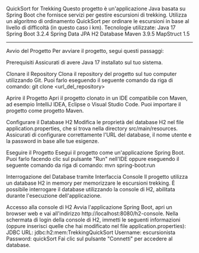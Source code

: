 QuickSort for Trekking 
Questo progetto è un'applicazione Java basata su Spring Boot che fornisce servizi per gestire escursioni di trekking. 
Utilizza un algoritmo di ordinamento QuickSort per ordinare le escursioni in base al livello di difficoltà (in questo caso i km). 
Tecnologie utilizzate:
Java 17 
Spring Boot 3.2.4 
Spring Data JPA
H2 Database 
Maven 3.9.5 
MapStruct 1.5

***
Avvio del Progetto
Per avviare il progetto, segui questi passaggi:

Prerequisiti
Assicurati di avere Java 17 installato sul tuo sistema.

Clonare il Repository 
Clona il repository del progetto sul tuo computer utilizzando Git. 
Puoi farlo eseguendo il seguente comando da riga di comando: 
git clone <url_del_repository>

Aprire il Progetto 
Apri il progetto clonato in un IDE compatibile con Maven, ad esempio IntelliJ IDEA, Eclipse o Visual Studio Code. Puoi importare il progetto come progetto Maven.

Configurare il Database H2 
Modifica le proprietà del database H2 nel file application.properties, che si trova nella directory src/main/resources. Assicurati di configurare correttamente l'URL del database, il nome utente e la password in base alle tue esigenze.

Eseguire il Progetto 
Esegui il progetto come un'applicazione Spring Boot. Puoi farlo facendo clic sul pulsante "Run" nell'IDE oppure eseguendo il seguente comando da riga di comando: 
mvn spring-boot:run

Interrogazione del Database tramite Interfaccia Console 
Il progetto utilizza un database H2 in memory per memorizzare le escursioni trekking. È possibile interrogare il database utilizzando la console di H2, abilitata durante l'esecuzione dell'applicazione. 

Accesso alla console di H2
Avvia l'applicazione Spring Boot, apri un browser web e vai all'indirizzo http://localhost:8080/h2-console. Nella schermata di login della console di H2, 
immetti le seguenti informazioni (oppure inserisci quelle che hai modificato nel file application.properties):
JDBC URL: jdbc:h2:mem:TrekkingQuickSort Username: escursionista Password: quickSort 
Fai clic sul pulsante "Connetti" per accedere al database.
